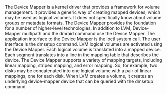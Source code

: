The Device Mapper is a kernel driver that provides a framework for volume management. It provides a generic way of creating mapped devices, which may be used as logical volumes. It does not specifically know about volume groups or metadata formats.
The Device Mapper provides the foundation for a number of higher-level technologies. In addition to LVM, Device-Mapper multipath and the dmraid command use the Device Mapper. The application interface to the Device Mapper is the ioctl system call. The user interface is the dmsetup command.
LVM logical volumes are activated using the Device Mapper. Each logical volume is translated into a mapped device. Each segment translates into a line in the mapping table that describes the device. The Device Mapper supports a variety of mapping targets, including linear mapping, striped mapping, and error mapping. So, for example, two disks may be concatenated into one logical volume with a pair of linear mappings, one for each disk. When LVM creates a volume, it creates an underlying device-mapper device that can be queried with the dmsetup command
